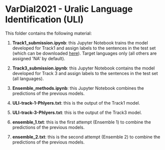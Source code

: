 # VarDial2021 - Uralic Language Identification (ULI)

This folder contains the following material:

1. **Track1_submission.ipynb**: this Jupyter Notebook trains the model developed for Track1 and assign labels to the sentences in the test set (which can be downloaded [here](http://www.suki.ling.helsinki.fi/ULI2020/ULI2020_test.zip)). Target languages only (all others are assigned 'NA' by default). 

2. **Track3_submission.ipynb**: this Jupyter Notebook contains the model developed for Track 3 and assign labels to the sentences in the test set (all languages).

3. **Ensemble_methods.ipynb**: this Jupyter Notebook combines the predictions of the previous models.

4. **ULI-track-1-Phlyers.txt**: this is the output of the Track1 model.

5. **ULI-track-3-Phlyers.txt**: this is the output of the Track3 model.

6. **ensemble_1.txt**: this is the first attempt (Ensemble 1) to combine the predictions of the previous models.

7. **ensemble_2.txt**: this is the second attempt (Ensemble 2) to combine the predictions of the previous models.


